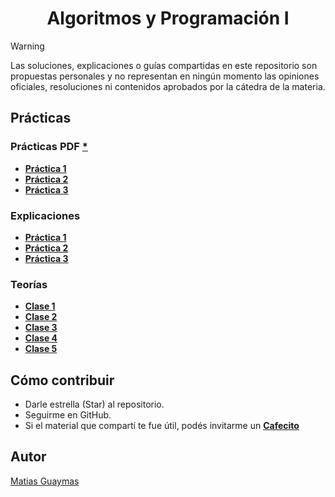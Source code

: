 <h1 align="center"> Algoritmos y Programación I </h1>

> [!WARNING]
> Las soluciones, explicaciones o guías compartidas en este repositorio son propuestas personales y no representan en ningún momento las opiniones oficiales, resoluciones ni contenidos aprobados por la cátedra de la materia.

## Prácticas
### Prácticas PDF [*](https://github.com/MatiasGuaymas/AyP-I/tree/main/Practicas%20PDF)
* [**Práctica 1**](https://github.com/MatiasGuaymas/AyP-I/tree/main/Resoluciones/Practica-1)
* [**Práctica 2**](https://github.com/MatiasGuaymas/AyP-I/tree/main/Resoluciones/Practica-2)
* [**Práctica 3**](https://github.com/MatiasGuaymas/AyP-I/tree/main/Resoluciones/Practica-3)

### Explicaciones
* [**Práctica 1**](https://github.com/MatiasGuaymas/AyP-I/tree/main/Explicaciones/Practica%201)
* [**Práctica 2**](https://github.com/MatiasGuaymas/AyP-I/tree/main/Explicaciones/Practica%202) 
* [**Práctica 3**](https://github.com/MatiasGuaymas/AyP-I/tree/main/Explicaciones/Practica%203)

### Teorías
* [**Clase 1**](https://github.com/MatiasGuaymas/AyP-I/blob/main/Teorias/01%20-%20Clase%201.pdf)
* [**Clase 2**](https://github.com/MatiasGuaymas/AyP-I/blob/main/Teorias/02%20-%20Clase%202.pdf)
* [**Clase 3**](https://github.com/MatiasGuaymas/AyP-I/blob/main/Teorias/03%20-%20Clase%203.pdf)
* [**Clase 4**](https://github.com/MatiasGuaymas/AyP-I/blob/main/Teorias/04%20-%20Clase%204.pdf)
* [**Clase 5**](https://github.com/MatiasGuaymas/AyP-I/blob/main/Teorias/05%20-%20Clase%205.pdf)

## Cómo contribuir
* Darle estrella (Star) al repositorio.
* Seguirme en GitHub.
* Si el material que compartí te fue útil, podés invitarme un **[Cafecito](https://cafecito.app/matiasguaymas)**

## Autor

[Matias Guaymas](https://www.linkedin.com/in/matiasguaymas/)
